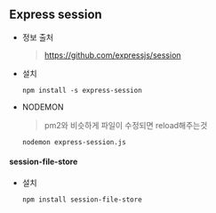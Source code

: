 

## Express session

- 정보 출처
    > https://github.com/expressjs/session
- 설치
    ```
    npm install -s express-session
    ```

 - NODEMON
    > pm2와 비슷하게 파일이 수정되면 reload해주는것
    ```
    nodemon express-session.js
    ```


#### session-file-store

 - 설치
    ```
    npm install session-file-store
    ```